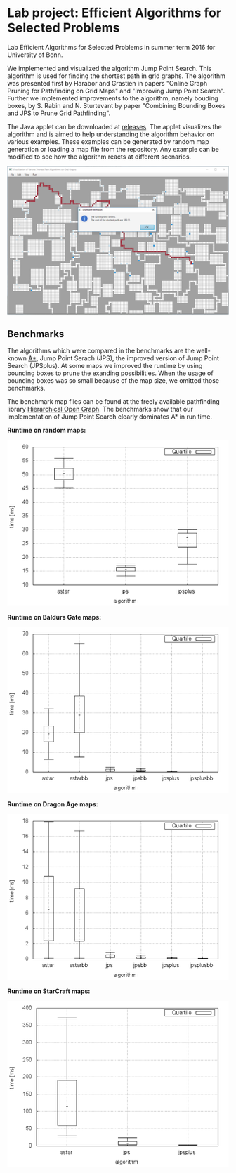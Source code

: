 # Lab project: Efficient Algorithms for Selected Problems

Lab Efficient Algorithms for Selected Problems in summer term 2016 for University of Bonn.

We implemented and visualized the algorithm Jump Point Search. This algorithm is used for finding the shortest path in grid graphs.
The algorithm was presented first by Harabor and Grastien in papers "Online Graph Pruning for Pathfinding on Grid Maps" and "Improving Jump Point Search".
Further we implemented improvements to the algorithm, namely bouding boxes, by S. Rabin and N. Sturtevant by paper "Combining Bounding Boxes and JPS to Prune Grid Pathfinding".

The Java applet can be downloaded at [releases](releases/latest). The applet visualizes the algorithm and is aimed to help understanding the algorithm behavior on various examples. These examples can be generated by random map generation or loading a map file from the repository. Any example can be modified to see how the algorithm reacts at different scenarios.

![GUI](report/figures/javafx.png)

## Benchmarks

The algorithms which were compared in the benchmarks are the well-known [A*](https://en.wikipedia.org/wiki/A*_search_algorithm), Jump Point Serach (JPS), the improved version of Jump Point Search (JPSplus). At some maps we improved the runtime by using bounding boxes to prune the exanding possibilities. When the usage of bounding boxes was so small because of the map size, we omitted those benchmarks.

The benchmark map files can be found at the freely available pathfinding
library [Hierarchical Open Graph](https://github.com/nathansttt/hog2/tree/master/scenarios). The benchmarks show that our implementation of Jump Point Search clearly dominates A* in run time.

**Runtime on random maps:**

![Random Maps](report/figures/02_time_random.png)

**Runtime on Baldurs Gate maps:**

![Baldurs Gate](report/figures/03_time_bg512.png)

**Runtime on Dragon Age maps:**

![Runtime on Dragon Age maps.](report/figures/04_time_da2.png)

**Runtime on StarCraft maps:**

![Runtime on StarCraft maps.](report/figures/05_time_sc1.png)





